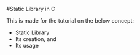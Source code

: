 #Static Library in C

This is made for the tutorial on the below concept:

* Static Library
* Its creation, and
* Its usage
